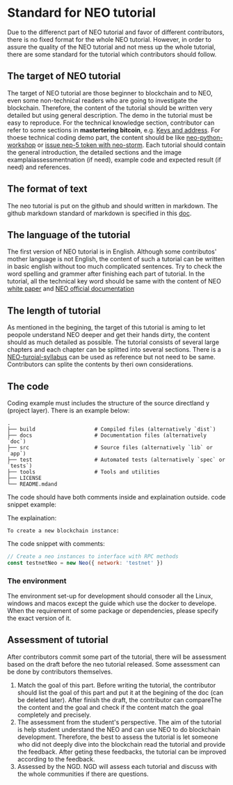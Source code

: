# Standard for NEO tutorial

Due to the differenct part of NEO tutorial and favor of different contributors, there is no fixed format for the whole NEO tutorial. However, in order to assure the quality of the NEO tutorial and not mess up the whole tutorial, there are some standard for the tutorial which contributors should follow.

## The target of NEO tutorial

The target of NEO tutorial are those beginner to blockchain and to NEO, even some non-technical readers who are going to investigate the blockchain. Therefore, the content of the tutorial should be written very detailed but using general description. The demo in the tutorial must be easy to reproduce. For the technical knowledge section, contributor can refer to some sections in **mastertering bitcoin**, e.g. [Keys and address](https://github.com/bitcoinbook/bitcoinbook/blob/develop/ch04.asciidoc). For thoese technical coding demo part, the content should be like [neo-python-workshop](https://github.com/HandsomeJeff/neo-python-workshop/blob/master/part2_neopy.md) or [issue nep-5 token with neo-storm](https://medium.com/coinmonks/neo-token-contract-nep-5-in-go-f6b0102c59ee). Each tutorial should contain the general introduction, the detailed sections and the image examplaiassessmentnation (if need), example code and expected result (if need) and references.

## The format of text

The neo tutorial is put on the github and should written in markdown. The github markdown standard of markdown is specified in this [doc](https://github.github.com/gfm/). 

## The language of the tutorial
The first version of NEO tutorial is in English. Although some contributos' mother language is not English, the content of such a tutorial can be written in basic english without too much complicated sentences. Try to check the word spelling and grammer after finishing each part of tutorial. In the tutorial, all the technical key word should be same with the content of NEO [white paper](https://docs.neo.org/en-us/whitepaper.html) and [NEO official documentation](https://docs.neo.org/en-us/index.html)


## The length of tutorial

As mentioned in the begining, the target of this tutorial is aming to let peopole understand NEO deeper and get their hands dirty, the content should as much detailed as possible. The tutorial consists of several large chapters and each chapter can be splitted into several sections. There is a [NEO-turoial-syllabus]() can be used as reference but not need to be same. Contributors can splite the contents by theri own considerations.



## The code

Coding example must includes the structure of the source directland y (project layer). There is an example below:

    .
    ├── build                   # Compiled files (alternatively `dist`)
    ├── docs                    # Documentation files (alternatively `doc`)
    ├── src                     # Source files (alternatively `lib` or `app`)
    ├── test                    # Automated tests (alternatively `spec` or `tests`)
    ├── tools                   # Tools and utilities
    ├── LICENSE
    └── README.mdand 

The code should have both comments inside and explaination outside.
code snippet example: 

The explaination:
```
To create a new blockchain instance:
```
The code snippet with comments:
```js
// Create a neo instances to interface with RPC methods
const testnetNeo = new Neo({ network: 'testnet' })
```


### The environment 
The environment set-up for development should consoder all the Linux, windows and macos except the guide which use the docker to develope. When the requirement of some package or dependencies, please specify the exact version of it.

## Assessment of tutorial
After contributors commit some part of the tutorial, there will be assessment based on the draft before the neo tutorial released. Some assessment can be done by contributors themselves.
1. Match the goal of this part. Before writing the tutorial, the contributor should list the goal of this part and put it at the begining of the doc (can be deleted later). After finish the draft, the contributor can compareThe the content and the goal and check if the content match the goal completely and precisely.
2. The assessment from the student's perspective.   The aim of the tutorial is help student  understand the NEO and can use NEO to do blockchain development. Therefore, the best to assess the tutorial is let someone who did not deeply dive into the blockchain read the tutorial and provide the feedback. After geting these feedbacks, the tutorial can be improved according to the feedback.
3. Assessed by the NGD. NGD will assess each tutorial and discuss with the whole communities if there are questions.
